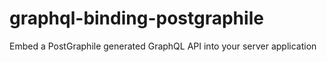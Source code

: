 # graphql-binding-postgraphile
Embed a PostGraphile generated GraphQL API into your server application
